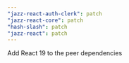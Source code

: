 ```yaml
---
"jazz-react-auth-clerk": patch
"jazz-react-core": patch
"hash-slash": patch
"jazz-react": patch
---
```


Add React 19 to the peer dependencies
